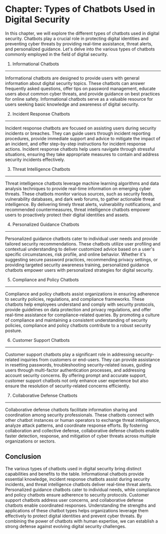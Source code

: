 Chapter: Types of Chatbots Used in Digital Security
===================================================

In this chapter, we will explore the different types of chatbots used in digital security. Chatbots play a crucial role in protecting digital identities and preventing cyber threats by providing real-time assistance, threat alerts, and personalized guidance. Let's delve into the various types of chatbots commonly employed in the field of digital security.

1. Informational Chatbots
-------------------------

Informational chatbots are designed to provide users with general information about digital security topics. These chatbots can answer frequently asked questions, offer tips on password management, educate users about common cyber threats, and provide guidance on best practices for online safety. Informational chatbots serve as a valuable resource for users seeking basic knowledge and awareness of digital security.

2. Incident Response Chatbots
-----------------------------

Incident response chatbots are focused on assisting users during security incidents or breaches. They can guide users through incident reporting procedures, provide immediate support and advice to mitigate the impact of an incident, and offer step-by-step instructions for incident response actions. Incident response chatbots help users navigate through stressful situations, ensuring they take appropriate measures to contain and address security incidents effectively.

3. Threat Intelligence Chatbots
-------------------------------

Threat intelligence chatbots leverage machine learning algorithms and data analysis techniques to provide real-time information on emerging cyber threats. These chatbots monitor various sources, such as security feeds, vulnerability databases, and dark web forums, to gather actionable threat intelligence. By delivering timely threat alerts, vulnerability notifications, and recommended countermeasures, threat intelligence chatbots empower users to proactively protect their digital identities and assets.

4. Personalized Guidance Chatbots
---------------------------------

Personalized guidance chatbots cater to individual user needs and provide tailored security recommendations. These chatbots utilize user profiling and contextual understanding to deliver customized advice based on a user's specific circumstances, risk profile, and online behavior. Whether it's suggesting secure password practices, recommending privacy settings, or providing targeted security awareness training, personalized guidance chatbots empower users with personalized strategies for digital security.

5. Compliance and Policy Chatbots
---------------------------------

Compliance and policy chatbots assist organizations in ensuring adherence to security policies, regulations, and compliance frameworks. These chatbots help employees understand and comply with security protocols, provide guidelines on data protection and privacy regulations, and offer real-time assistance for compliance-related queries. By promoting a culture of compliance and maintaining a consistent understanding of security policies, compliance and policy chatbots contribute to a robust security posture.

6. Customer Support Chatbots
----------------------------

Customer support chatbots play a significant role in addressing security-related inquiries from customers or end-users. They can provide assistance in resetting passwords, troubleshooting security-related issues, guiding users through multi-factor authentication processes, and addressing account security concerns. By offering prompt and accurate support, customer support chatbots not only enhance user experience but also ensure the resolution of security-related concerns efficiently.

7. Collaborative Defense Chatbots
---------------------------------

Collaborative defense chatbots facilitate information sharing and coordination among security professionals. These chatbots connect with other chatbot instances or human operators to exchange threat intelligence, analyze attack patterns, and coordinate response efforts. By fostering collaboration and collective defense, collaborative defense chatbots enable faster detection, response, and mitigation of cyber threats across multiple organizations or sectors.

Conclusion
----------

The various types of chatbots used in digital security bring distinct capabilities and benefits to the table. Informational chatbots provide essential knowledge, incident response chatbots assist during security incidents, and threat intelligence chatbots deliver real-time threat alerts. Personalized guidance chatbots cater to individual needs, while compliance and policy chatbots ensure adherence to security protocols. Customer support chatbots address user concerns, and collaborative defense chatbots enable coordinated responses. Understanding the strengths and applications of these chatbot types helps organizations leverage them effectively to protect digital identities and prevent cyber threats. By combining the power of chatbots with human expertise, we can establish a strong defense against evolving digital security challenges.
